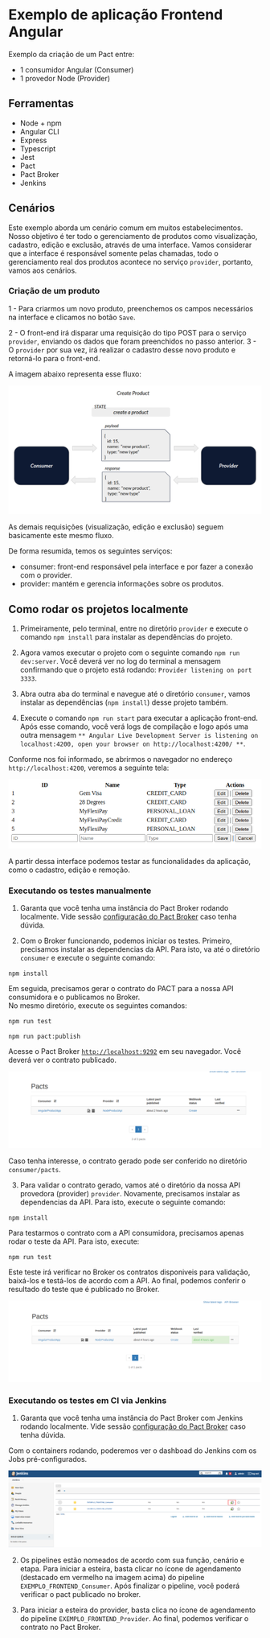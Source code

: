 # Exemplo de aplicação Frontend Angular

Exemplo da criação de um Pact entre:

- 1 consumidor Angular (Consumer)
- 1 provedor Node (Provider)

## Ferramentas

- Node + npm
- Angular CLI
- Express
- Typescript
- Jest
- Pact
- Pact Broker
- Jenkins

## Cenários

Este exemplo aborda um cenário comum em muitos estabelecimentos.
Nosso objetivo é ter todo o gerenciamento de produtos como visualização, cadastro, edição e exclusão, através de uma interface.
Vamos considerar que a interface é responsável somente pelas chamadas, todo o gerenciamento real dos produtos acontece no serviço `provider`, portanto, vamos aos cenários.

### Criação de um produto

1 - Para criarmos um novo produto, preenchemos os campos necessários na interface e clicamos no botão `Save`.

2 - O front-end irá disparar uma requisição do tipo POST para o serviço `provider`, enviando os dados que foram preenchidos no passo anterior.
3 - O `provider` por sua vez, irá realizar o cadastro desse novo produto e retorná-lo para o front-end.

A imagem abaixo representa esse fluxo:

<img src="../../imgs/create-product-front-end.png" alt="new product"/>

As demais requisições (visualização, edição e exclusão) seguem basicamente este mesmo fluxo.

De forma resumida, temos os seguintes serviços:

- consumer: front-end responsável pela interface e por fazer a conexão com o provider.
- provider: mantém e gerencia informações sobre os produtos.

## Como rodar os projetos localmente

1. Primeiramente, pelo terminal, entre no diretório `provider` e execute o comando `npm install` para instalar as dependências do projeto.

2. Agora vamos executar o projeto com o seguinte comando `npm run dev:server`. Você deverá ver no log do terminal a mensagem confirmando que o projeto está rodando: `Provider listening on port 3333`.

3. Abra outra aba do terminal e navegue até o diretório `consumer`, vamos instalar as dependências (`npm install`) desse projeto também.

4. Execute o comando `npm run start` para executar a aplicação front-end. Após esse comando, você verá logs de compilação e logo após uma outra mensagem `** Angular Live Development Server is listening on localhost:4200, open your browser on http://localhost:4200/ **`.

Conforme nos foi informado, se abrirmos o navegador no endereço `http://localhost:4200`, veremos a seguinte tela:

<img src="../../imgs/frontend-image.png" alt="front-end interface"/>

A partir dessa interface podemos testar as funcionalidades da aplicação, como o cadastro, edição e remoção.

### Executando os testes manualmente

1. Garanta que você tenha uma instância do Pact Broker rodando localmente.
   Vide sessão [configuração do Pact Broker](../../../README.md#config-broker) caso tenha dúvida.

2. Com o Broker funcionando, podemos iniciar os testes.
   Primeiro, precisamos instalar as dependencias da API. Para isto, va até o diretório `consumer` e execute o seguinte comando:

```shell
npm install
```

Em seguida, precisamos gerar o contrato do PACT para a nossa API consumidora e o publicamos no Broker. <br>
No mesmo diretório, execute os seguintes comandos:

```shell
npm run test
```

```shell
npm run pact:publish
```

Acesse o Pact Broker [`http://localhost:9292`](http://localhost:9292) em seu navegador. Você deverá ver o contrato publicado.

<img src="../../imgs/frontend-consumer-published.png" alt="new pact contract"/>

Caso tenha interesse, o contrato gerado pode ser conferido no diretório `consumer/pacts`.

3. Para validar o contrato gerado, vamos até o diretório da nossa API provedora (provider) `provider`.
   Novamente, precisamos instalar as dependencias da API. Para isto, execute o seguinte comando:

```shell
npm install
```

Para testarmos o contrato com a API consumidora, precisamos apenas rodar o teste da API.
Para isto, execute:

```shell
npm run test
```

Este teste irá verificar no Broker os contratos disponiveis para validação, baixá-los e testá-los de acordo com a API.
Ao final, podemos conferir o resultado do teste que é publicado no Broker.

![pact contract](../../imgs/pact-verified.png)

### Executando os testes em CI via Jenkins

1. Garanta que você tenha uma instância do Pact Broker com Jenkins rodando localmente.
   Vide sessão [configuração do Pact Broker](../../../README.md#config-broker) caso tenha dúvida.

Com o containers rodando, poderemos ver o dashboad do Jenkins com os Jobs pré-configurados.

![Jenkins Dashboard](../../imgs/jenkins_frontend.png)

2. Os pipelines estão nomeados de acordo com sua função, cenário e etapa.
   Para iniciar a esteira, basta clicar no ícone de agendamento (destacado em vermelho na imagem acima) do pipeline `EXEMPLO_FRONTEND_Consumer`.
   Após finalizar o pipeline, você poderá verificar o pact publicado no broker.

3. Para iniciar a esteira do provider, basta clica no ícone de agendamento do pipeline `EXEMPLO_FRONTEND_Provider`.
   Ao final, podemos verificar o contrato no Pact Broker.
